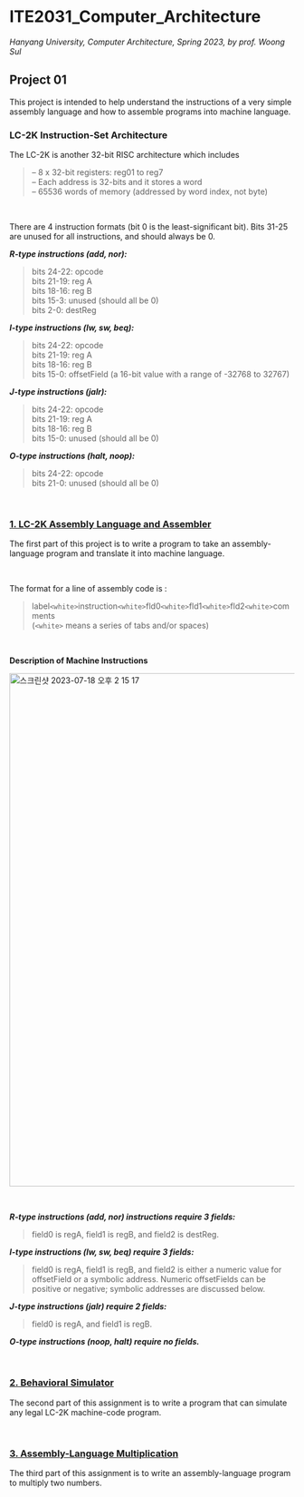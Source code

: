 # ITE2031_Computer_Architecture
*Hanyang University, Computer Architecture, Spring 2023, by prof. Woong Sul*

## Project 01
<p>This project is intended to help understand the instructions of a very simple assembly language and how to assemble programs into machine language.</p>

### LC-2K Instruction-Set Architecture
The LC-2K is another 32-bit RISC architecture which includes   
> – 8 x 32-bit registers: reg01 to reg7   
> – Each address is 32-bits and it stores a word   
> – 65536 words of memory (addressed by word index, not byte)
<br>
<p>There are 4 instruction formats (bit 0 is the least-significant bit).
Bits 31-25 are unused for all instructions, and should always be 0.</p>

***R-type instructions (add, nor):***   
> bits 24-22: opcode   
> bits 21-19: reg A    
> bits 18-16: reg B     
> bits 15-3: unused (should all be 0)    
> bits 2-0: destReg    

***I-type instructions (lw, sw, beq):***   
> bits 24-22: opcode     
> bits 21-19: reg A     
> bits 18-16: reg B     
> bits 15-0: offsetField (a 16-bit value with a range of -32768 to 32767)     

***J-type instructions (jalr):***    
> bits 24-22: opcode    
> bits 21-19: reg A     
> bits 18-16: reg B      
> bits 15-0: unused (should all be 0)     

***O-type instructions (halt, noop):***     
> bits 24-22: opcode     
> bits 21-0: unused (should all be 0)     

<br>

### [1. LC-2K Assembly Language and Assembler](https://github.com/najiyeon/ITE2031_Computer_Architecture/tree/master/project1/assembler/assemble.c)
<p>The first part of this project is to write a program to take an assembly-language program and translate it into machine language.</p>

<br>

The format for a line of assembly code is :     
> label`<white>`instruction`<white>`fld0`<white>`fld1`<white>`fld2`<white>`comments   
> (``<white>`` means a series of tabs and/or spaces)

<br>

**<p> Description of Machine Instructions </p>**
<img width="905" alt="스크린샷 2023-07-18 오후 2 15 17" src="https://github.com/najiyeon/ITE2031_Computer_Architecture/assets/113894257/b1b063bf-a3d4-4ad8-ad6d-7faed56e1250">

<br>

***R-type instructions (add, nor) instructions require 3 fields:***    
> field0 is regA, field1 is regB, and field2 is destReg.

***I-type instructions (lw, sw, beq) require 3 fields:***        
> field0 is regA, field1 is regB, and field2 is either a numeric value for offsetField or a symbolic address. Numeric offsetFields can be positive or negative; symbolic addresses are discussed below.
   
***J-type instructions (jalr) require 2 fields:***       
> field0 is regA, and field1 is regB.

***O-type instructions (noop, halt) require no fields.***       

<br>

### [2. Behavioral Simulator](https://github.com/najiyeon/ITE2031_Computer_Architecture/blob/master/project1/simulator/simulate.c)
<p>The second part of this assignment is to write a program that can simulate any legal LC-2K machine-code program.</p>



<br>

### [3. Assembly-Language Multiplication](https://github.com/najiyeon/ITE2031_Computer_Architecture/blob/master/project1/assembler/mult.as)
<p>The third part of this assignment is to write an assembly-language program to multiply two numbers.</p>

